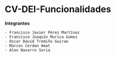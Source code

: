 # CV-DEI-Funcionalidades

**Integrantes**
  
    - Francisco Javier Pérez Martínez
    - Francisco Joaquín Murica Gomez
    - Oscar David Tremiño Guirao
    - Marcos Cerdan Amat
    - Alex Navarro Soria
    
